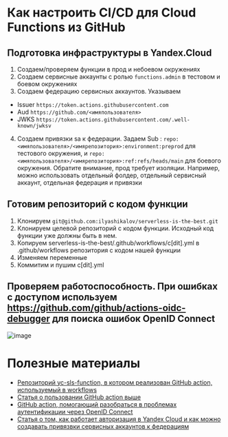 # Как настроить CI/CD для Cloud Functions из GitHub
## Подготовка инфраструктуры в Yandex.Cloud
1. Создаем/проверяем функции в прод и небоевом окружениях
2. Создаем сервисные аккаунты с ролью ```functions.admin``` в тестовом и боевом окружениях 
3. Создаем федерацию сервисных аккаунтов. Указываем
- Issuer ```https://token.actions.githubusercontent.com```
- Aud ```https://github.com/<имяпользователя>```
- JWKS ```https://token.actions.githubusercontent.com/.well-known/jwksv```
4. Создаем привязки sa к федерации. Задаем Sub : ```repo:<имяпользователя>/<имярепозитория>:environment:preprod``` для тестового окружения, и ```repo:<имяпользователя>/<имярепозитория>:ref:refs/heads/main``` для боевого окружения. Обратите внимание, прод требует изоляции. Например, можно использовать отдельный фолдер, отдельный сервисный аккаунт, отдельная федерация и привязки 
## Готовим репозиторий с кодом функции 
1. Клонируем ```git@github.com:ilyashikalov/serverless-is-the-best.git```
2. Клонируем целевой репозиторий с кодом функции. Исходный код функции уже должны быть в нем.
3. Копируем serverless-is-the-best/.github/workflows/c[dit].yml в .github/workflows репозитория с кодом нашей функции
4. Изменяем переменные
5. Коммитим и пушим c[dit].yml
## Проверяем работоспособность. При ошибках с доступом используем https://github.com/github/actions-oidc-debugger для поиска ошибок OpenID Connect

![image](https://github.com/user-attachments/assets/6c7e5798-e422-42c2-a168-db3d1fc0d3ac)
# Полезные материалы
- [Репозиторий yc-sls-function, в котором реализован GitHub action, используемый в workflows](https://github.com/yc-actions/yc-sls-function/blob/main/action.yml)
- [Статья о пользовании GitHub action выше](https://nikolaymatrosov.ru/2021-11-08-Building-CI-CD-in-Yandex-Cloud-using-GitHub-Actions/)
- [GitHub action, помогающий разобраться в проблемах аутентификации через OpenID Connect](https://github.com/github/actions-oidc-debugger)
- [Статья о том, как работает авторизация в Yandex Cloud и как можно создавать привязвки сервисных аккаунтов к федерациям](https://nikolaymatrosov.ru/2025-05-04-Authorizing-in-GitHub-Actions-via-Workload-Identities/)
